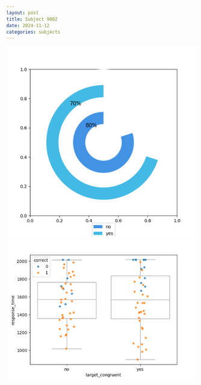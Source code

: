 ```yaml
---
layout: post
title: Subject 9002
date: 2024-11-12
categories: subjects
---
```


![](data/9002/run-4/9002_accuracy_target_congruence.png)
![](data/9002/run-4/9002_rt_congruence.png)
